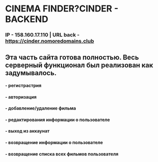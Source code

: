 # CINEMA FINDER?CINDER - BACKEND
### IP - 158.160.17.110 | URL back - https://cinder.nomoredomains.club
## Эта часть сайта готова полностью. Весь серверный функционал был реализован как задумывалось. 
#### - регистрастрия 
#### - авторизация
#### - добавление/удаление фильма
#### - редактирования информации о пользователе
#### - выход из аккаунат
#### - возвращение информации о пользователе
#### - возвращение списка всех фильмов пользователя
